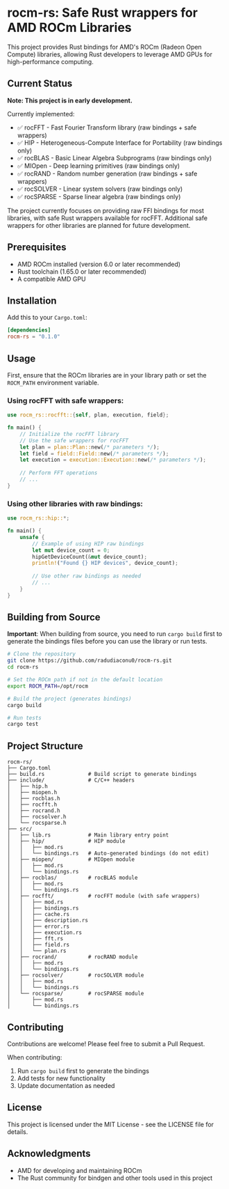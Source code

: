 # rocm-rs: Safe Rust wrappers for AMD ROCm Libraries

This project provides Rust bindings for AMD's ROCm (Radeon Open Compute) libraries, allowing Rust developers to leverage AMD GPUs for high-performance computing.

## Current Status

**Note: This project is in early development.**

Currently implemented:
- ✅ rocFFT - Fast Fourier Transform library (raw bindings + safe wrappers)
- ✅ HIP - Heterogeneous-Compute Interface for Portability (raw bindings only)
- ✅ rocBLAS - Basic Linear Algebra Subprograms (raw bindings only)
- ✅ MIOpen - Deep learning primitives (raw bindings only)
- ✅ rocRAND - Random number generation (raw bindings + safe wrappers)
- ✅ rocSOLVER - Linear system solvers (raw bindings only)
- ✅ rocSPARSE - Sparse linear algebra (raw bindings only)

The project currently focuses on providing raw FFI bindings for most libraries, with safe Rust wrappers available for rocFFT. Additional safe wrappers for other libraries are planned for future development.

## Prerequisites

- AMD ROCm installed (version 6.0 or later recommended)
- Rust toolchain (1.65.0 or later recommended)
- A compatible AMD GPU

## Installation

Add this to your `Cargo.toml`:

```toml
[dependencies]
rocm-rs = "0.1.0"
```

## Usage

First, ensure that the ROCm libraries are in your library path or set the `ROCM_PATH` environment variable.

### Using rocFFT with safe wrappers:

```rust
use rocm_rs::rocfft::{self, plan, execution, field};

fn main() {
    // Initialize the rocFFT library
    // Use the safe wrappers for rocFFT
    let plan = plan::Plan::new(/* parameters */);
    let field = field::Field::new(/* parameters */);
    let execution = execution::Execution::new(/* parameters */);
    
    // Perform FFT operations
    // ...
}
```

### Using other libraries with raw bindings:

```rust
use rocm_rs::hip::*;

fn main() {
    unsafe {
        // Example of using HIP raw bindings
        let mut device_count = 0;
        hipGetDeviceCount(&mut device_count);
        println!("Found {} HIP devices", device_count);
        
        // Use other raw bindings as needed
        // ...
    }
}
```

## Building from Source

**Important**: When building from source, you need to run `cargo build` first to generate the bindings files before you can use the library or run tests.

```bash
# Clone the repository
git clone https://github.com/radudiaconu0/rocm-rs.git
cd rocm-rs

# Set the ROCm path if not in the default location
export ROCM_PATH=/opt/rocm

# Build the project (generates bindings)
cargo build

# Run tests
cargo test
```

## Project Structure

```
rocm-rs/
├── Cargo.toml
├── build.rs              # Build script to generate bindings
├── include/              # C/C++ headers
│   ├── hip.h
│   ├── miopen.h
│   ├── rocblas.h  
│   ├── rocfft.h
│   ├── rocrand.h
│   ├── rocsolver.h
│   └── rocsparse.h
├── src/
│   ├── lib.rs            # Main library entry point
│   ├── hip/              # HIP module
│   │   ├── mod.rs
│   │   └── bindings.rs   # Auto-generated bindings (do not edit)
│   ├── miopen/           # MIOpen module
│   │   ├── mod.rs
│   │   └── bindings.rs
│   ├── rocblas/          # rocBLAS module
│   │   ├── mod.rs
│   │   └── bindings.rs
│   ├── rocfft/           # rocFFT module (with safe wrappers)
│   │   ├── mod.rs
│   │   ├── bindings.rs
│   │   ├── cache.rs
│   │   ├── description.rs
│   │   ├── error.rs
│   │   ├── execution.rs
│   │   ├── fft.rs
│   │   ├── field.rs
│   │   └── plan.rs
│   ├── rocrand/          # rocRAND module
│   │   ├── mod.rs
│   │   └── bindings.rs
│   ├── rocsolver/        # rocSOLVER module
│   │   ├── mod.rs
│   │   └── bindings.rs
│   └── rocsparse/        # rocSPARSE module
│       ├── mod.rs
│       └── bindings.rs
```

## Contributing

Contributions are welcome! Please feel free to submit a Pull Request.

When contributing:
1. Run `cargo build` first to generate the bindings
2. Add tests for new functionality
3. Update documentation as needed

## License

This project is licensed under the MIT License - see the LICENSE file for details.

## Acknowledgments

- AMD for developing and maintaining ROCm
- The Rust community for bindgen and other tools used in this project
